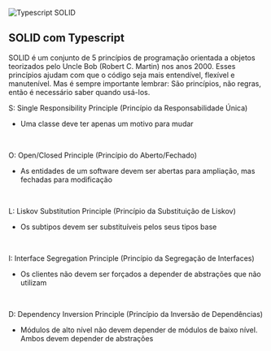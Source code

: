 ![Typescript SOLID](https://user-images.githubusercontent.com/51251287/87634506-c3b5d080-c713-11ea-81b2-c6d92672a3e5.png)
## SOLID com Typescript 

SOLID é um conjunto de 5 princípios de programação orientada a objetos teorizados pelo Uncle Bob (Robert C. Martin) nos anos 2000.
Esses princípios ajudam com que o código seja mais entendível, flexível e manutenível. Mas é sempre importante lembrar: São princípios, não regras, então
é necessário saber quando usá-los.

S: Single Responsibility Principle (Princípio da Responsabilidade Única)
- Uma classe deve ter apenas um motivo para mudar
<br />

O: Open/Closed Principle (Princípio do Aberto/Fechado)
- As entidades de um software devem ser abertas para ampliação, mas fechadas para modificação
<br />

L: Liskov Substitution Principle (Princípio da Substituição de Liskov)
- Os subtipos devem ser substituíveis pelos seus tipos base
<br />

I: Interface Segregation Principle (Princípio da Segregação de Interfaces)
- Os clientes não devem ser forçados a depender de abstrações que não utilizam
<br />

D: Dependency Inversion Principle (Princípio da Inversão de Dependências)
- Módulos de alto nível não devem depender de módulos de baixo nível. Ambos devem depender de abstrações
